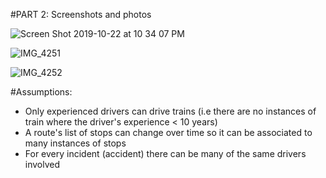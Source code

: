 #PART 2: Screenshots and photos

![Screen Shot 2019-10-22 at 10 34 07 PM](https://user-images.githubusercontent.com/50683836/67356202-73fcfc80-f527-11e9-9bda-d5ca3a459e40.png)

![IMG_4251](https://user-images.githubusercontent.com/50683836/67356213-7f502800-f527-11e9-9adf-57c11f14dd83.jpg)

![IMG_4252](https://user-images.githubusercontent.com/50683836/67356238-8c6d1700-f527-11e9-82f9-937a1d83d6ce.jpg)


#Assumptions:
- Only experienced drivers can drive trains (i.e there are no instances of train where the driver's experience < 10 years)
- A route's list of stops can change over time so it can be associated to many instances of stops
- For every incident (accident) there can be many of the same drivers involved 